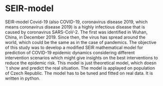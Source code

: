 # SEIR-model
SEIR-model Covid-19 (also COVID-19, coronavirus disease 2019, which means coronavirus disease 2019) is a highly infectious disease that is caused by coronavirus SARS-CoV-2. The first was identified in Wuhan, China, in December 2019. Since then, the virus has spread around the world, which could be the same as in the case of pandemics.  The objective of this study was to develop a modified SEIR mathematical model for prediction of COVID-19 epidemic dynamics considering different intervention scenarios which might give insights on the best interventions to reduce the epidemic risk. This model is just theoretical model, which doesn´t show and predict the real situation. The model is applayed on population of Czech Republic. The model has to be tuned and fitted on real data. It is written in python.
